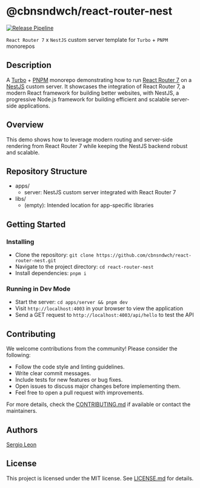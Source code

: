 # @cbnsndwch/react-router-nest

[![Release Pipeline](https://github.com/cbnsndwch/react-router-nest/actions/workflows/release-tag.yml/badge.svg)](https://github.com/cbnsndwch/react-router-nest/actions/workflows/release-tag.yml)

`React Router 7` x `NestJS` custom server template for `Turbo` + `PNPM` monorepos

## Description

A [Turbo] + [PNPM] monorepo demonstrating how to run [React Router 7] on a [NestJS] custom server. It showcases the integration of React Router 7, a modern React framework for building better websites, with NestJS, a progressive Node.js framework for building efficient and scalable server-side applications.

## Overview

This demo shows how to leverage modern routing and server-side rendering from React Router 7 while keeping the NestJS backend robust and scalable.


## Repository Structure

- apps/
    - server: NestJS custom server integrated with React Router 7
- libs/
    - (empty): Intended location for app-specific libraries

## Getting Started

### Installing

- Clone the repository: `git clone https://github.com/cbnsndwch/react-router-nest.git`
- Navigate to the project directory: `cd react-router-nest`
- Install dependencies: `pnpm i`

### Running in Dev Mode

- Start the server: `cd apps/server && pnpm dev`
- Visit `http://localhost:4003` in your browser to view the application
- Send a GET request to `http://localhost:4003/api/hello` to test the API

## Contributing

We welcome contributions from the community! Please consider the following:
- Follow the code style and linting guidelines.
- Write clear commit messages.
- Include tests for new features or bug fixes.
- Open issues to discuss major changes before implementing them.
- Feel free to open a pull request with improvements.

For more details, check the [CONTRIBUTING.md](CONTRIBUTING.md) if available or contact the maintainers.

## Authors

[Sergio Leon](https://cbnsndwch.io)

## License

This project is licensed under the MIT license. See [LICENSE.md](LICENSE.md) for details.

[React Router 7]: https://reactrouter.com/home
[Turbo]: https://turbo.build/docs
[PNPM]: https://pnpm.io/
[NestJS]: https://docs.nestjs.com/
